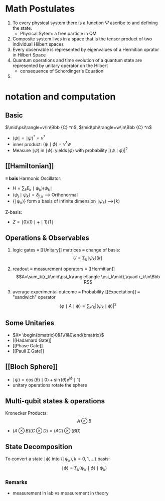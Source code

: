 # Math Postulates
1. To every physical system there is a function $\Psi$ ascribe to and defining the state.
	- Physical Sytem: a free particle in QM
2. Composite system lives in a space that is the tensor product of two individual Hilbert spaces
3. Every observable is represented by eigenvalues of a Hermitian oprator in Hilbert Space
4. Quantum operations and time evolution of a quantum state are represented by unitary operator on the Hilbert 
	- consequence of Schordinger's Equation
5. 


# notation and computation
## Basic
$\mid\psi\rangle=v\in\Bbb {C} ^n$, $\mid\phi\rangle=w\in\Bbb {C} ^n$
- $\langle\psi\mid = \mid\psi\rangle^\dagger=v^\dagger$
- inner product: $\langle\psi\mid\phi\rangle=v^\dagger w$
- Measure $\mid\psi\rangle$ in $\mid\phi\rangle$: yields$\mid\phi\rangle$ with probability $\vert \langle\psi\mid\phi\rangle\vert^2$

## [[Hamiltonian]]
$\equiv$ __bais__
Harmonic Oscillator: 
- $H=\sum_k{E_k\mid\psi_k\rangle\langle\psi_k\mid}$
- $\langle\psi_j\mid\psi_k\rangle=\delta_{j,k}$ --> Orthonormal
- $\{\mid\psi_k\rangle\}$ form a basis of infinite dimension $\mid\psi_k\rangle$ -->$\mid k\rangle$

Z-basis:
- $Z=\mid0\rangle\langle0\mid+\mid1\rangle\langle1\mid$

## Operations & Observables
1. logic gates $\equiv$ [[Unitary]] matrices $\equiv$ change of basis:
$$U=\sum_k{\mid\psi_k\rangle\langle k\mid}$$


2. readout $\equiv$ measurement operators $\equiv$ [[Hermitian]]
$$A=\sum_k{r_k\mid\psi_k\rangle\langle \psi_k\mid},\quad r_k\in\Bbb R$$

3. average experimental outcome $\equiv$ Probability [[Expectation]] $\equiv$ "sandwich" operator
$$\langle\phi\mid A\mid\phi\rangle=\sum _kr_k\vert\langle\psi_k\mid\phi\rangle\vert^2$$

## Some Unitaries
* $X= \begin{bmatrix}0&1\\1&0\end{bmatrix}$
* [[Hadamard Gate]]
* [[Phase Gate]] 
* [[Pauli Z Gate]]

## [[Bloch Sphere]]
* $\mid\psi\rangle=\cos(\theta)\mid0\rangle+\sin(\theta)e^{i\phi}\mid1\rangle$
* unitary operations rotate the sphere


## Multi-qubit states & operations
Kronecker Products:
$$A\otimes B$$

- $(A\otimes B)(C\otimes D)=(AC)\otimes(BD)$

## State Decomposition
To convert a state $\mid\phi\rangle$ into $\{\mid\psi_k\rangle, k=0,1,...\}$ basis:
$$\mid\phi\rangle=\sum_k{\langle\psi_k\mid\phi\rangle\mid\psi_k\rangle}$$

 ### Remarks
 - measurement in lab vs measurement in theory